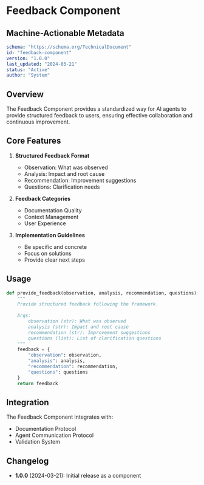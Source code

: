 # Feedback Component

## Machine-Actionable Metadata
```yaml
schema: "https://schema.org/TechnicalDocument"
id: "feedback-component"
version: "1.0.0"
last_updated: "2024-03-21"
status: "Active"
author: "System"
```

## Overview

The Feedback Component provides a standardized way for AI agents to provide structured feedback to users, ensuring effective collaboration and continuous improvement.

## Core Features

1. **Structured Feedback Format**
   - Observation: What was observed
   - Analysis: Impact and root cause
   - Recommendation: Improvement suggestions
   - Questions: Clarification needs

2. **Feedback Categories**
   - Documentation Quality
   - Context Management
   - User Experience

3. **Implementation Guidelines**
   - Be specific and concrete
   - Focus on solutions
   - Provide clear next steps

## Usage

```python
def provide_feedback(observation, analysis, recommendation, questions):
    """
    Provide structured feedback following the framework.
    
    Args:
        observation (str): What was observed
        analysis (str): Impact and root cause
        recommendation (str): Improvement suggestions
        questions (list): List of clarification questions
    """
    feedback = {
        "observation": observation,
        "analysis": analysis,
        "recommendation": recommendation,
        "questions": questions
    }
    return feedback
```

## Integration

The Feedback Component integrates with:
- Documentation Protocol
- Agent Communication Protocol
- Validation System

## Changelog

- **1.0.0** (2024-03-21): Initial release as a component 